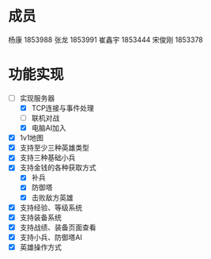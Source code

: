 # 成员
杨康 1853988
张龙 1853991
崔鑫宇 1853444
宋俊刚 1853378
# 功能实现
- [ ] 实现服务器
  - [x] TCP连接与事件处理
  - [ ] 联机对战
  - [x] 电脑AI加入
- [x] 1v1地图
- [x] 支持至少三种英雄类型
- [x] 支持三种基础小兵
- [x] 支持金钱的各种获取方式
  - [x] 补兵
  - [x] 防御塔
  - [x] 击败敌方英雄
- [x] 支持经验、等级系统
- [x] 支持装备系统
- [x] 支持战绩、装备页面查看
- [x] 支持小兵、防御塔AI
- [x] 英雄操作方式
